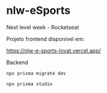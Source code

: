 # nlw-eSports

Next level week - Rocketseat

Projeto frontend disponível em:

https://nlw-e-sports-lovat.vercel.app/


Backend

    npx prisma migrate dev

    npx prisma studio
